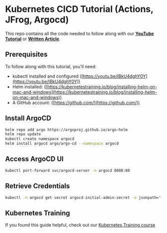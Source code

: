 # Kubernetes CICD Tutorial (Actions, JFrog, Argocd)

This repo contains all the code needed to follow along with our **[YouTube Tutorial](https://)** or **[Written Article](https://)**.

## Prerequisites

To follow along with this tutorial, you'll need:

- kubectl installed and configured ([https://youtu.be/IBkU4dghY0Y](https://youtu.be/IBkU4dghY0Y))
- Helm installed: ([https://kubernetestraining.io/blog/installing-helm-on-mac-and-windows](https://kubernetestraining.io/blog/installing-helm-on-mac-and-windows))
- A GitHub account: ([https://github.com/](https://github.com/))

## Install ArgoCD

```bash
helm repo add argo https://argoproj.github.io/argo-helm
helm repo update
kubectl create namespace argocd
helm install argocd argo/argo-cd --namespace argocd
```

## Access ArgoCD UI

```bash
kubectl port-forward svc/argocd-server -n argocd 8080:80
```

## Retrieve Credentials

```bash
kubectl -n argocd get secret argocd-initial-admin-secret -o jsonpath="{.data.password}" | base64 -d
```

## Kubernetes Training

If you found this guide helpful, check out our [Kubernetes Training course](https://kubernetestraining.io/)
